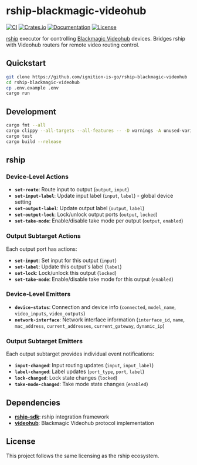 # rship-blackmagic-videohub

[![CI](https://github.com/ignition-is-go/rship-blackmagic-videohub/actions/workflows/ci.yml/badge.svg)](https://github.com/ignition-is-go/rship-blackmagic-videohub/actions)
[![Crates.io](https://img.shields.io/crates/v/rship-blackmagic-videohub)](https://crates.io/crates/rship-blackmagic-videohub)
[![Documentation](https://docs.rs/rship-blackmagic-videohub/badge.svg)](https://docs.rs/rship-blackmagic-videohub)
[![License](https://img.shields.io/badge/license-MIT-blue.svg)](LICENSE)

[rship](https://docs.rship.io) executor for controlling [Blackmagic Videohub](https://www.blackmagicdesign.com/products/smartvideohub) devices. Bridges rship with Videohub routers for remote video routing control.

## Quickstart

```bash
git clone https://github.com/ignition-is-go/rship-blackmagic-videohub
cd rship-blackmagic-videohub
cp .env.example .env
cargo run
```

## Development

```bash
cargo fmt --all
cargo clippy --all-targets --all-features -- -D warnings -A unused-variables -A dead-code -D warnings
cargo test
cargo build --release
```

## rship

### Device-Level Actions

- **`set-route`**: Route input to output (`output`, `input`)
- **`set-input-label`**: Update input label (`input`, `label`) - global device setting
- **`set-output-label`**: Update output label (`output`, `label`)
- **`set-output-lock`**: Lock/unlock output ports (`output`, `locked`)
- **`set-take-mode`**: Enable/disable take mode per output (`output`, `enabled`)

### Output Subtarget Actions

Each output port has actions:

- **`set-input`**: Set input for this output (`input`)
- **`set-label`**: Update this output's label (`label`)
- **`set-lock`**: Lock/unlock this output (`locked`)
- **`set-take-mode`**: Enable/disable take mode for this output (`enabled`)

### Device-Level Emitters

- **`device-status`**: Connection and device info (`connected`, `model_name`, `video_inputs`, `video_outputs`)
- **`network-interface`**: Network interface information (`interface_id`, `name`, `mac_address`, `current_addresses`, `current_gateway`, `dynamic_ip`)

### Output Subtarget Emitters

Each output subtarget provides individual event notifications:

- **`input-changed`**: Input routing updates (`input`, `input_label`)
- **`label-changed`**: Label updates (`port_type`, `port`, `label`)
- **`lock-changed`**: Lock state changes (`locked`)
- **`take-mode-changed`**: Take mode state changes (`enabled`)

## Dependencies

- **[rship-sdk](https://crates.io/crates/rship-sdk)**: rship integration framework
- **[videohub](https://crates.io/crates/videohub)**: Blackmagic Videohub protocol implementation

## License

This project follows the same licensing as the rship ecosystem.
